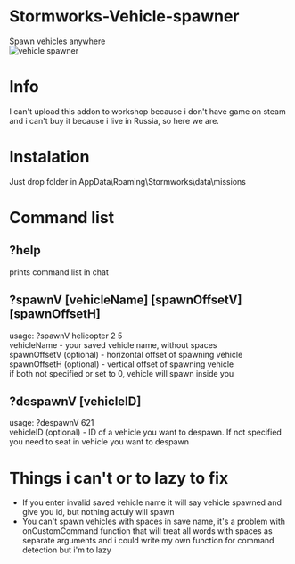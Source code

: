 # Stormworks-Vehicle-spawner
Spawn vehicles anywhere</br>
![vehicle spawner](https://user-images.githubusercontent.com/28710739/192510795-fa2482f2-7ce2-44c0-996b-b9392b12e3ac.png)</br>

# Info
I can't upload this addon to workshop because i don't have game on steam and i can't buy it because i live in Russia, so here we are.

# Instalation
Just drop folder in AppData\Roaming\Stormworks\data\missions</br>

# Command list</br>
## ?help </br>
prints command list in chat</br>
## ?spawnV [vehicleName] [spawnOffsetV] [spawnOffsetH]</br>
usage: ?spawnV helicopter 2 5</br>
vehicleName - your saved vehicle name, without spaces</br>
spawnOffsetV (optional) - horizontal offset of spawning vehicle</br>
spawnOffsetH (optional) - vertical offset of spawning vehicle</br>
if both not specified or set to 0, vehicle will spawn inside you</br>

## ?despawnV [vehicleID]</br>
usage: ?despawnV 621</br>
vehicleID (optional) - ID of a vehicle you want to despawn. If not specified you need to seat in vehicle you want to despawn</br>

# Things i can't or to lazy to fix
* If you enter invalid saved vehicle name it will say vehicle spawned and give you id, but nothing actuly will spawn
* You can't spawn vehicles with spaces in save name, it's a problem with onCustomCommand function that will treat all words with spaces as separate arguments and i could write my own function for command detection but i'm to lazy
